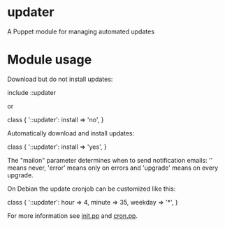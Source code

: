 # updater

A Puppet module for managing automated updates

# Module usage

Download but do not install updates:

  include ::updater

or

  class { '::updater':
    install => 'no',
  }

Automatically download and install updates:

  class { '::updater':
    install => 'yes',
  }

The "mailon" parameter determines when to send notification emails: '' means 
never, 'error' means only on errors and 'upgrade' means on every upgrade.

On Debian the update cronjob can be customized like this:

  class { '::updater':
    hour    => 4,
    minute  => 35,
    weekday => '*',
  }

For more information see [init.pp](manifests/init.pp) and 
[cron.pp](manifests/cron.pp).
